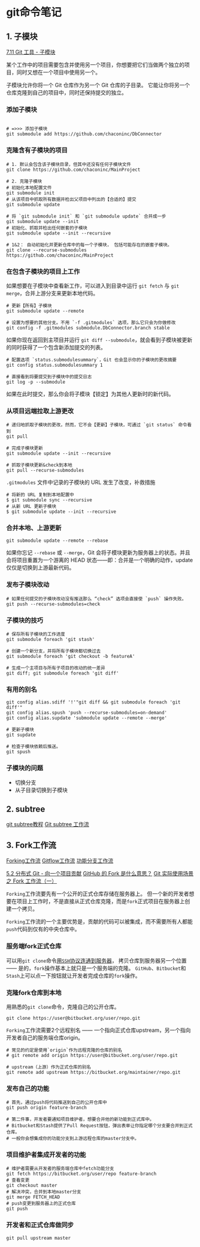 # git命令笔记

## 1. 子模块

[7.11 Git 工具 - 子模块](https://git-scm.com/book/zh/v2/Git-%E5%B7%A5%E5%85%B7-%E5%AD%90%E6%A8%A1%E5%9D%97)

某个工作中的项目需要包含并使用另一个项目，你想要把它们当做两个独立的项目，同时又想在一个项目中使用另一个。

子模块允许你将一个 Git 仓库作为另一个 Git 仓库的子目录。 它能让你将另一个仓库克隆到自己的项目中，同时还保持提交的独立。

### 添加子模块
```Shell

# =>>> 添加子模块
git submodule add https://github.com/chaconinc/DbConnector
```

### 克隆含有子模块的项目

```Shell
# 1. 默认会包含该子模块目录，但其中还没有任何子模块文件
git clone https://github.com/chaconinc/MainProject

# 2. 克隆子模块
# 初始化本地配置文件
git submodule init
# 从该项目中抓取所有数据并检出父项目中列出的【合适的】提交
git submodule update

# 将 `git submodule init` 和 `git submodule update` 合并成一步
git submodule update --init
# 初始化、抓取并检出任何嵌套的子模块
git submodule update --init --recursive

# 1&2： 自动初始化并更新仓库中的每一个子模块， 包括可能存在的嵌套子模块。
git clone --recurse-submodules https://github.com/chaconinc/MainProject
```

### 在包含子模块的项目上工作
如果想要在子模块中查看新工作，可以进入到目录中运行 `git fetch` 与 `git merge`，合并上游分支来更新本地代码。

```Shell
# 更新【所有】子模块
git submodule update --remote

# 设置为想要的其他分支。不用 `-f .gitmodules` 选项，那么它只会为你做修改
git config -f .gitmodules submodule.DbConnector.branch stable
```
如果你现在返回到主项目并运行 `git diff --submodule`，就会看到子模块被更新的同时获得了一个包含新添加提交的列表。
```Shell
# 配置选项 `status.submodulesummary`，Git 也会显示你的子模块的更改摘要
git config status.submodulesummary 1

# 直接看到将要提交到子模块中的提交日志
git log -p --submodule
```

如果在此时提交，那么你会将子模块【锁定】为其他人更新时的新代码。

### 从项目远端拉取上游更改

```Shell
# 递归地抓取子模块的更改，然而，它不会【更新】子模块，可通过 `git status` 命令看到
git pull

# 完成子模块更新
git submodule update --init --recursive

# 抓取子模块更新&check到本地
git pull --recurse-submodules
```

`.gitmodules` 文件中记录的子模块的 URL 发生了改变，补救措施
```Shell
# 将新的 URL 复制到本地配置中
$ git submodule sync --recursive
# 从新 URL 更新子模块
$ git submodule update --init --recursive
```

### 合并本地、上游更新
```Shell
git submodule update --remote --rebase
```
如果你忘记 `--rebase` 或 `--merge`，Git 会将子模块更新为服务器上的状态。并且会将项目重置为一个游离的 HEAD 状态——即：合并是一个明确的动作，update仅仅是切换到上游最新代码。


### 发布子模块改动

```Shell
# 如果任何提交的子模块改动没有推送那么 “check” 选项会直接使 `push` 操作失败。
git push --recurse-submodules=check
```

### 子模块的技巧

```Shell
# 保存所有子模块的工作进度
git submodule foreach 'git stash'

# 创建一个新分支，并将所有子模块都切换过去
git submodule foreach 'git checkout -b featureA'

# 生成一个主项目与所有子项目的改动的统一差异
git diff; git submodule foreach 'git diff'
```

### 有用的别名
```Shell
git config alias.sdiff '!'"git diff && git submodule foreach 'git diff'"
git config alias.spush 'push --recurse-submodules=on-demand'
git config alias.supdate 'submodule update --remote --merge'

# 更新子模块
git supdate

# 检查子模块依赖后推送。
git spush
```
### 子模块的问题
- 切换分支
- 从子目录切换到子模块


## 2. subtree

[git subtree教程](https://segmentfault.com/a/1190000012002151)
[Git subtree 工作流](https://zhuanlan.zhihu.com/p/179366650)

## 3. Fork工作流

[Forking工作流](https://github.com/oldratlee/translations/blob/master/git-workflows-and-tutorials/workflow-forking.md)
[Gitflow工作流](https://github.com/oldratlee/translations/blob/master/git-workflows-and-tutorials/workflow-gitflow.md)
[功能分支工作流](https://github.com/oldratlee/translations/blob/master/git-workflows-and-tutorials/workflow-feature-branch.md)

[5.2 分布式 Git - 向一个项目贡献](https://git-scm.com/book/zh/v2/%E5%88%86%E5%B8%83%E5%BC%8F-Git-%E5%90%91%E4%B8%80%E4%B8%AA%E9%A1%B9%E7%9B%AE%E8%B4%A1%E7%8C%AE)
[GitHub 的 Fork 是什么意思？](https://www.zhihu.com/question/20431718)
[Git 实际使用场景之 Fork 工作流（一）](https://www.bilibili.com/read/cv13888114/)

`Forking`工作流要先有一个公开的正式仓库存储在服务器上。 但一个新的开发者想要在项目上工作时，不是直接从正式仓库克隆，而是`fork`正式项目在服务器上创建一个拷贝。

`Forking`工作流的一个主要优势是，贡献的代码可以被集成，而不需要所有人都能`push`代码到仅有的中央仓库中。

### 服务端fork正式仓库

可以用`git clone`命令[用`SSH`协议连通到服务器](https://confluence.atlassian.com/display/BITBUCKET/Set+up+SSH+for+Git)， 拷贝仓库到服务器另一个位置 —— 是的，`fork`操作基本上就只是一个服务端的克隆。 `GitHub`、`Bitbucket`和`Stash`上可以点一下按钮就让开发者完成仓库的`fork`操作。

### 克隆fork仓库到本地

用熟悉的`git clone`命令，克隆自己的公开仓库。
```Shell
git clone https://user@bitbucket.org/user/repo.git
```

`Forking`工作流需要2个远程别名 —— 一个指向正式仓库upstream，另一个指向开发者自己的服务端仓库origin。
```Shell
# 常见的约定是使用`origin`作为远程克隆的仓库的别名
# git remote add origin https://user@bitbucket.org/user/repo.git

# upstream（上游）作为正式仓库的别名
git remote add upstream https://bitbucket.org/maintainer/repo.git
```

### 发布自己的功能
```Shell
# 首先，通过push将代码推送到自己的公开仓库中
git push origin feature-branch

# 第二件事，开发者要通知项目维护者，想要合并他的新功能到正式库中。
# Bitbucket和Stash提供了Pull Request按钮，弹出表单让你指定哪个分支要合并到正式仓库。
# 一般你会想集成你的功能分支到上游远程仓库的master分支中。

```

### 项目维护者集成开发者的功能

```Shell
# 维护者需要从开发者的服务端仓库中fetch功能分支
git fetch https://bitbucket.org/user/repo feature-branch
# 查看变更
git checkout master
# 解决冲突，合并到本地master分支
git merge FETCH_HEAD
# push变更到服务器上的正式仓库
git push
```

### 开发者和正式仓库做同步
```Shell
git pull upstream master
```
